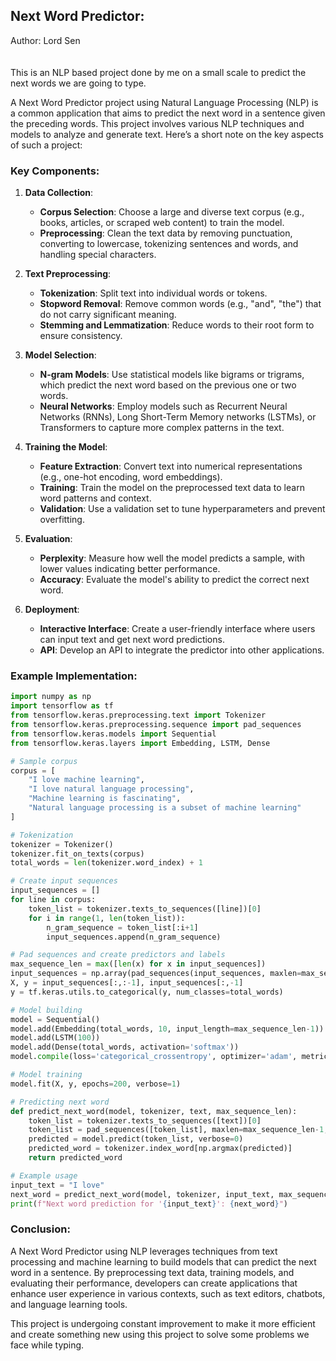 ## Next Word Predictor:
Author: Lord Sen
<br><br><br>
This is an NLP based project done by me on a small scale to predict the next words we are going to type.

A Next Word Predictor project using Natural Language Processing (NLP) is a common application that aims to predict the next word in a sentence given the preceding words. This project involves various NLP techniques and models to analyze and generate text. Here’s a short note on the key aspects of such a project:

### Key Components:

1. **Data Collection**:
   - **Corpus Selection**: Choose a large and diverse text corpus (e.g., books, articles, or scraped web content) to train the model.
   - **Preprocessing**: Clean the text data by removing punctuation, converting to lowercase, tokenizing sentences and words, and handling special characters.

2. **Text Preprocessing**:
   - **Tokenization**: Split text into individual words or tokens.
   - **Stopword Removal**: Remove common words (e.g., "and", "the") that do not carry significant meaning.
   - **Stemming and Lemmatization**: Reduce words to their root form to ensure consistency.

3. **Model Selection**:
   - **N-gram Models**: Use statistical models like bigrams or trigrams, which predict the next word based on the previous one or two words.
   - **Neural Networks**: Employ models such as Recurrent Neural Networks (RNNs), Long Short-Term Memory networks (LSTMs), or Transformers to capture more complex patterns in the text.

4. **Training the Model**:
   - **Feature Extraction**: Convert text into numerical representations (e.g., one-hot encoding, word embeddings).
   - **Training**: Train the model on the preprocessed text data to learn word patterns and context.
   - **Validation**: Use a validation set to tune hyperparameters and prevent overfitting.

5. **Evaluation**:
   - **Perplexity**: Measure how well the model predicts a sample, with lower values indicating better performance.
   - **Accuracy**: Evaluate the model's ability to predict the correct next word.

6. **Deployment**:
   - **Interactive Interface**: Create a user-friendly interface where users can input text and get next word predictions.
   - **API**: Develop an API to integrate the predictor into other applications.

### Example Implementation:

```python
import numpy as np
import tensorflow as tf
from tensorflow.keras.preprocessing.text import Tokenizer
from tensorflow.keras.preprocessing.sequence import pad_sequences
from tensorflow.keras.models import Sequential
from tensorflow.keras.layers import Embedding, LSTM, Dense

# Sample corpus
corpus = [
    "I love machine learning",
    "I love natural language processing",
    "Machine learning is fascinating",
    "Natural language processing is a subset of machine learning"
]

# Tokenization
tokenizer = Tokenizer()
tokenizer.fit_on_texts(corpus)
total_words = len(tokenizer.word_index) + 1

# Create input sequences
input_sequences = []
for line in corpus:
    token_list = tokenizer.texts_to_sequences([line])[0]
    for i in range(1, len(token_list)):
        n_gram_sequence = token_list[:i+1]
        input_sequences.append(n_gram_sequence)

# Pad sequences and create predictors and labels
max_sequence_len = max([len(x) for x in input_sequences])
input_sequences = np.array(pad_sequences(input_sequences, maxlen=max_sequence_len, padding='pre'))
X, y = input_sequences[:,:-1], input_sequences[:,-1]
y = tf.keras.utils.to_categorical(y, num_classes=total_words)

# Model building
model = Sequential()
model.add(Embedding(total_words, 10, input_length=max_sequence_len-1))
model.add(LSTM(100))
model.add(Dense(total_words, activation='softmax'))
model.compile(loss='categorical_crossentropy', optimizer='adam', metrics=['accuracy'])

# Model training
model.fit(X, y, epochs=200, verbose=1)

# Predicting next word
def predict_next_word(model, tokenizer, text, max_sequence_len):
    token_list = tokenizer.texts_to_sequences([text])[0]
    token_list = pad_sequences([token_list], maxlen=max_sequence_len-1, padding='pre')
    predicted = model.predict(token_list, verbose=0)
    predicted_word = tokenizer.index_word[np.argmax(predicted)]
    return predicted_word

# Example usage
input_text = "I love"
next_word = predict_next_word(model, tokenizer, input_text, max_sequence_len)
print(f"Next word prediction for '{input_text}': {next_word}")
```

### Conclusion:
A Next Word Predictor using NLP leverages techniques from text processing and machine learning to build models that can predict the next word in a sentence. By preprocessing text data, training models, and evaluating their performance, developers can create applications that enhance user experience in various contexts, such as text editors, chatbots, and language learning tools.

This project is undergoing constant improvement to make it more efficient and create something new using this project to solve some problems we face while typing.
